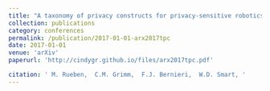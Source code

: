 ```yaml
---
title: "A taxonomy of privacy constructs for privacy-sensitive robotics"
collection: publications
category: conferences
permalink: /publication/2017-01-01-arx2017tpc
date: 2017-01-01
venue: 'arXiv'
paperurl: 'http://cindygr.github.io/files/arx2017tpc.pdf'

citation: ' M. Rueben,  C.M. Grimm,  F.J. Bernieri,  W.D. Smart, '
---
```


